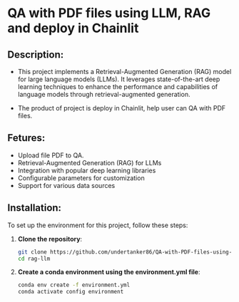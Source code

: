 # QA with PDF files using LLM, RAG and deploy in Chainlit
## Description:
- This project implements a Retrieval-Augmented Generation (RAG) model for large language models (LLMs). It leverages state-of-the-art deep learning techniques to enhance the performance and    capabilities of language models through retrieval-augmented generation. 

- The product of project is deploy in Chainlit, help user can QA with PDF files.

## Fetures:
- Upload file PDF to QA.
- Retrieval-Augmented Generation (RAG) for LLMs
- Integration with popular deep learning libraries
- Configurable parameters for customization
- Support for various data sources

## Installation:
To set up the environment for this project, follow these steps:
1. **Clone the repository**:
    ```sh 
    git clone https://github.com/undertanker86/QA-with-PDF-files-using-RAG-LLM.git
    cd rag-llm
2. **Create a conda environment using the environment.yml file**:
    ```sh 
    conda env create -f environment.yml
    conda activate config environment

